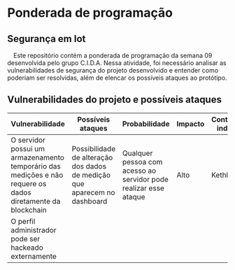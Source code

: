# Ponderada de programação
## Segurança em Iot

&emsp;Este repositório contém a ponderada de programação da semana 09 desenvolvida pelo grupo C.I.D.A. Nessa atividade, foi necessário analisar as vulnerabilidades de segurança do projeto desenvolvido e entender como poderiam ser resolvidas, além de elencar os possíveis ataques ao protótipo.

## Vulnerabilidades do projeto e possíveis ataques

|Vulnerabilidade|Possíveis ataques|Probabilidade|Impacto|Contribuições individuais
|----|----|----|----|----|
|O servidor possui um armazenamento temporário das medições e não requere os dados diretamente da blockchain|Possibilidade de alteração dos dados de medição que aparecem no dashboard|Qualquer pessoa com acesso ao servidor pode realizar esse ataque|Alto|Kethlen|
|O perfil administrador pode ser hackeado externamente|
